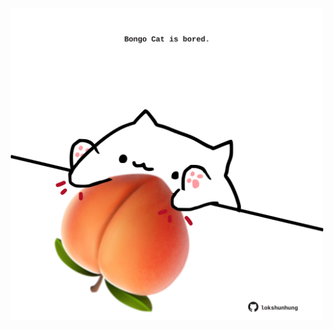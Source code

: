 <!-- built at 29/08/2023, 13:02:24 UTC -->
<p align="center">
  <img width="500" height="500" src="./ReadmeImage.svg">
</p>
